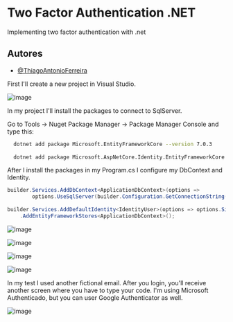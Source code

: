 
# Two Factor Authentication .NET

Implementing two factor authentication with .net 


## Autores

- [@ThiagoAntonioFerreira](https://github.com/ThiagoAntonioFerreira)

First I'll create a new project in Visual Studio.

![image](https://user-images.githubusercontent.com/2035948/222460693-91f0fea1-6a5a-4308-b76c-ce9c7b752fba.png)

In my project I'll install the packages to connect to SqlServer. 

Go to Tools -> Nuget Package Manager -> Package Manager Console and type this:

```bash
  dotnet add package Microsoft.EntityFrameworkCore --version 7.0.3
  
  dotnet add package Microsoft.AspNetCore.Identity.EntityFrameworkCore --version 7.0.3
```

After I install the packages in my Program.cs I configure my DbContext and Identity.

```c#
builder.Services.AddDbContext<ApplicationDbContext>(options => 
        options.UseSqlServer(builder.Configuration.GetConnectionString("DefaultConnection")));
        
builder.Services.AddDefaultIdentity<IdentityUser>(options => options.SignIn.RequireConfirmedAccount = false)
    .AddEntityFrameworkStores<ApplicationDbContext>();
```

![image](https://user-images.githubusercontent.com/2035948/223128715-f9f6e972-96fd-4c03-82b3-47a1b623f198.png)

![image](https://user-images.githubusercontent.com/2035948/223128800-b006d4df-23e5-4a53-9ffc-219aea037b63.png)

![image](https://user-images.githubusercontent.com/2035948/223128869-e84e6162-c4ef-46fd-af7a-1f59ff54ae24.png)

![image](https://user-images.githubusercontent.com/2035948/223128964-844c5892-0db5-4217-a203-0fb056f2822d.png)

In my test I used another fictional email. After you login, you'll receive another screen where you have to type your code. I'm using Microsoft Authenticado, but you can user Google Authenticator as well.

![image](https://user-images.githubusercontent.com/2035948/223419728-b691be77-b539-4df2-8b27-d004754654bd.png)

